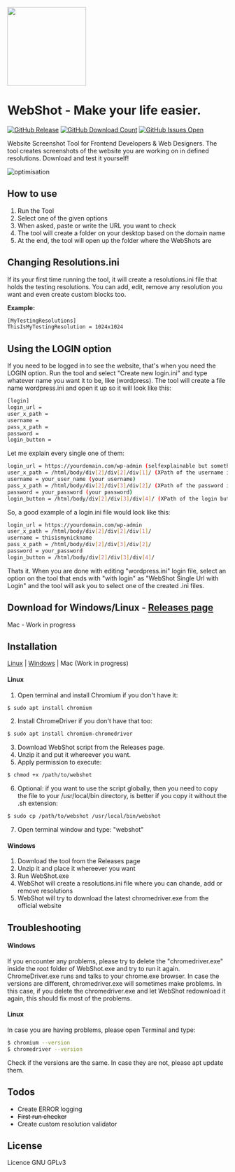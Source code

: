 <p align="left">
  <img width="180" height="180" src="https://github.com/mariosemes/WebShot/blob/master/images/logo.png?raw=true">
</p>

# WebShot - Make your life easier.

[![GitHub Release](https://github-basic-badges.herokuapp.com/release/mariosemes/WebShot.svg)]() [![GitHub Download Count](https://github-basic-badges.herokuapp.com/downloads/mariosemes/WebShot/total.svg)]() [![GitHub Issues Open](https://github-basic-badges.herokuapp.com/issues/mariosemes/WebShot.svg)]()

Website Screenshot Tool for Frontend Developers & Web Designers.
The tool creates screenshots of the website you are working on in defined resolutions.
Download and test it yourself!

![optimisation](https://github.com/mariosemes/WebShot/blob/master/images/preview.png?raw=true)

## How to use
1. Run the Tool
2. Select one of the given options
3. When asked, paste or write the URL you want to check
4. The tool will create a folder on your desktop based on the domain name
5. At the end, the tool will open up the folder where the WebShots are


## Changing Resolutions.ini
If its your first time running the tool, it will create a resolutions.ini file that holds the testing resolutions.
You can add, edit, remove any resolution you want and even create custom blocks too.

**Example:**
```sh
[MyTestingResolutions]
ThisIsMyTestingResolution = 1024x1024
```

## Using the LOGIN option
If you need to be logged in to see the website, that's when you need the LOGIN option.
Run the tool and select "Create new login.ini" and type whatever name you want it to be, like (wordpress).
The tool will create a file name wordpress.ini and open it up so it will look like this:

```sh
[login]
login_url = 
user_x_path = 
username = 
pass_x_path = 
password = 
login_button = 
```
Let me explain every single one of them:
```sh
login_url = https://yourdomain.com/wp-admin (selfexplainable but something like this)
user_x_path = /html/body/div[2]/div[2]/div[1]/ (XPath of the username input field)
username = your_user_name (your username)
pass_x_path = /html/body/div[2]/div[3]/div[2]/ (XPath of the password input field)
password = your_password (your password)
login_button = /html/body/div[2]/div[3]/div[4]/ (XPath of the login button field)
```
So, a good example of a login.ini file would look like this:
```sh
login_url = https://yourdomain.com/wp-admin
user_x_path = /html/body/div[2]/div[2]/div[1]/
username = thisismynickname
pass_x_path = /html/body/div[2]/div[3]/div[2]/
password = your_password
login_button = /html/body/div[2]/div[3]/div[4]/
```
Thats it.
When you are done with editing "wordpress.ini" login file, select an option on the tool that ends with "with login" as "WebShot Single Url with Login" and the tool will ask you to select one of the created .ini files.

## Download for Windows/Linux - [Releases page](https://github.com/mariosemes/WebShot/releases/)
Mac - Work in progress


## Installation
[Linux](#linux) | [Windows](#windows) | Mac (Work in progress)

#### Linux
1. Open terminal and install Chromium if you don't have it:
```sh
$ sudo apt install chromium
```
2. Install ChromeDriver if you don't have that too:
```sh
$ sudo apt install chromium-chromedriver
```
3. Download WebShot script from the Releases page.
4. Unzip it and put it whereever you want.
5. Apply permission to execute:
```sh
$ chmod +x /path/to/webshot
```
6. Optional: if you want to use the script globally, then you need to copy the file to your /usr/local/bin directory, is better if you copy it without the .sh extension:
```sh
$ sudo cp /path/to/webshot /usr/local/bin/webshot
```
7. Open terminal window and type: "webshot"

#### Windows

1. Download the tool from the Releases page
2. Unzip it and place it whereever you want
3. Run WebShot.exe
4. WebShot will create a resolutions.ini file where you can chande, add or remove resolutions
5. WebShot will try to download the latest chromedriver.exe from the official website

## Troubleshooting
#### Windows
If you encounter any problems, please try to delete the "chromedriver.exe" inside the root folder of WebShot.exe and try to run it again.
ChromeDriver.exe runs and talks to your chrome.exe browser. In case the versions are different, chromedriver.exe will sometimes make problems.
In this case, if you delete the chromedriver.exe and let WebShot redownload it again, this should fix most of the problems.

#### Linux
In case you are having problems, please open Terminal and type:
```sh
$ chromium --version
$ chromedriver --version
```
Check if the versions are the same. In case they are not, please apt update them.


## Todos

 - Create ERROR logging
 - ~~First run checker~~
 - Create custom resolution validator

License
----

Licence GNU GPLv3